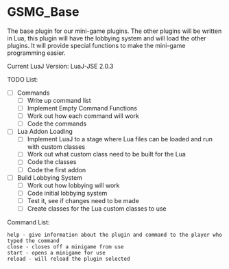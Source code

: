 GSMG_Base
=========

The base plugin for our mini-game plugins. The other plugins will be written in Lua, this plugin will have the lobbying system and will load the other plugins. It will provide special functions to make the mini-game programming easier.

Current LuaJ Version: LuaJ-JSE 2.0.3

TODO List:

- [ ] Commands
  - [ ] Write up command list
  - [ ] Implement Empty Command Functions
  - [ ] Work out how each command will work
  - [ ] Code the commands
- [ ] Lua Addon Loading
  - [ ] Implement LuaJ to a stage where Lua files can be loaded and run with custom classes
  - [ ] Work out what custom class need to be built for the Lua
  - [ ] Code the classes
  - [ ] Code the first addon
- [ ] Build Lobbying System
  - [ ] Work out how lobbying will work
  - [ ] Code initial lobbying system
  - [ ] Test it, see if changes need to be made
  - [ ] Create classes for the Lua custom classes to use

Command List:

    help - give information about the plugin and command to the player who typed the command
    close - closes off a minigame from use
    start - opens a minigame for use
    reload - will reload the plugin selected
